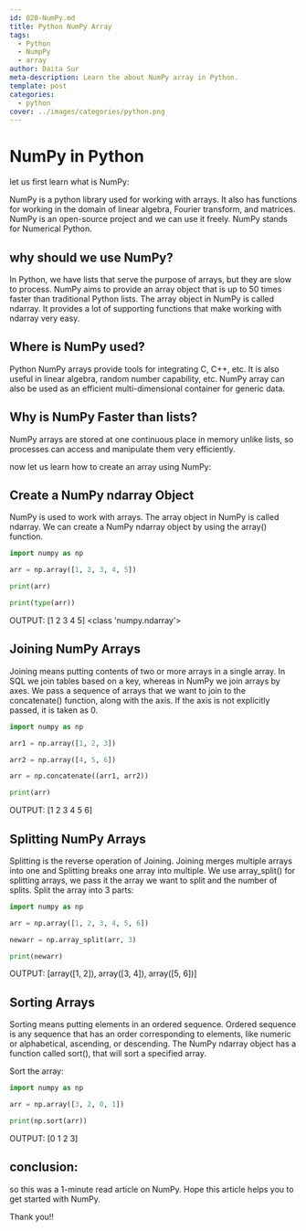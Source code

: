 ```yaml
---
id: 020-NumPy.md
title: Python NumPy Array
tags:
  - Python
  - NumpPy
  - array
author: Daita Sur
meta-description: Learn the about NumPy array in Python.
template: post
categories:
  - python
cover: ../images/categories/python.png
---
```


# NumPy in Python

let us first learn what is NumPy:

NumPy is a python library used for working with arrays. It also has functions for working in the domain of linear algebra, Fourier transform, and matrices. NumPy is an open-source project and we can use it freely. NumPy stands for Numerical Python.


## why should we use NumPy?
In Python, we have lists that serve the purpose of arrays, but they are slow to process. NumPy aims to provide an array object that is up to 50 times faster than traditional Python lists. The array object in NumPy is called ndarray. It provides a lot of supporting functions that make working with ndarray very easy.


## Where is NumPy used?
Python NumPy arrays provide tools for integrating C, C++, etc. It is also useful in linear algebra, random number capability, etc. NumPy array can also be used as an efficient multi-dimensional container for generic data. 

## Why is NumPy Faster than lists?
NumPy arrays are stored at one continuous place in memory unlike lists, so processes can access and manipulate them very efficiently.

now let us learn how to create an array using NumPy:

## Create a NumPy ndarray Object
NumPy is used to work with arrays. The array object in NumPy is called ndarray.
We can create a NumPy ndarray object by using the array() function.
```python
import numpy as np

arr = np.array([1, 2, 3, 4, 5])

print(arr)

print(type(arr))

```
OUTPUT:
[1 2 3 4 5]
<class 'numpy.ndarray'>

## Joining NumPy Arrays

Joining means putting contents of two or more arrays in a single array.
In SQL we join tables based on a key, whereas in NumPy we join arrays by axes.
We pass a sequence of arrays that we want to join to the concatenate() function, along with the axis. If the axis is not explicitly passed, it is taken as 0.

```python
import numpy as np

arr1 = np.array([1, 2, 3])

arr2 = np.array([4, 5, 6])

arr = np.concatenate((arr1, arr2))

print(arr)

```
OUTPUT:
[1 2 3 4 5 6]

## Splitting NumPy Arrays

Splitting is the reverse operation of Joining.
Joining merges multiple arrays into one and Splitting breaks one array into multiple.
We use array_split() for splitting arrays, we pass it the array we want to split and the number of splits.
Split the array into 3 parts:

```python
import numpy as np

arr = np.array([1, 2, 3, 4, 5, 6])

newarr = np.array_split(arr, 3)

print(newarr)

```
OUTPUT:
[array([1, 2]), array([3, 4]), array([5, 6])]


## Sorting Arrays

Sorting means putting elements in an ordered sequence.
Ordered sequence is any sequence that has an order corresponding to elements, like numeric or alphabetical, ascending, or descending.
The NumPy ndarray object has a function called sort(), that will sort a specified array.

Sort the array:

```python
import numpy as np

arr = np.array([3, 2, 0, 1])

print(np.sort(arr))
```
OUTPUT:
[0 1 2 3]

## conclusion:
so this was a 1-minute read article on NumPy. Hope this article helps you to get started with NumPy.

Thank you!! 